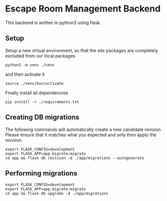 # Escape Room Management Backend
This backend is written in python3 using flask.

## Setup

Setup a new virtual environment, so that the site packages are completely excluded from our local packages

    python3 -m venv ./venv

and then activate it

    source ./venv/bin/activate

Finally install all dependencies

    pip install -r ./requirements.txt

## Creating DB migrations

The following commands will automatically create a new candidate revision.
Please ensure that it matches what you expected and only then apply the
revision.

    export FLASK_CONFIG=development
    export FLASK_APP=app.migrate:migrate
    cd app && flask db revision -d ./app/migrations --autogenerate

## Performing migrations
    export FLASK_CONFIG=development
    export FLASK_APP=app.migrate:migrate
    cd app && flask db upgrade -d ./app/migrations
